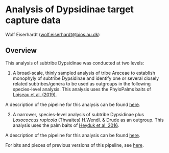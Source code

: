 # Analysis of Dypsidinae target capture data

Wolf Eiserhardt (wolf.eiserhardt@bios.au.dk)

## Overview

This analysis of subtribe Dypsidinae was conducted at two levels:

1) A broad-scale, thinly sampled analysis of tribe Areceae to establish monophyly of subtribe Dypsidinae and identify one or several closely related subtribes/genera to be used as outgroups in the following species-level analysis. This analysis uses the PhyloPalms baits of [Loiseau et al. (2019)](https://www.frontiersin.org/articles/10.3389/fpls.2019.00864/full). 

A description of the pipeline for this analysis can be found [here](documentation/subtribes.md).

2) A narrower, species-level analysis of subtribe Dypsidinae plus _Loxococcus rupicola_ (Thwaites) H.Wendl. & Drude as an outgroup. This analysis uses the palm baits of [Heyduk et al. 2016](https://academic.oup.com/biolinnean/article/117/1/106/2440259).

A description of the pipeline for this analysis can be found [here](documentation/species.md).

For bits and pieces of previous versions of this pipeline, see [here](documentation/old_pipeline.md).












 


